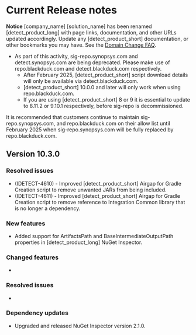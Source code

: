 # Current Release notes

**Notice**
[company_name] [solution_name] has been renamed [detect_product_long] with page links, documentation, and other URLs updated accordingly. Update any [detect_product_short] documentation, or other bookmarks you may have. See the [Domain Change FAQ](https://community.blackduck.com/s/article/Black-Duck-Domain-Change-FAQ).
* As part of this activity, sig-repo.synopsys.com and detect.synopsys.com are being deprecated. Please make use of repo.blackduck.com and detect.blackduck.com respectively. 
    * After February 2025, [detect_product_short] script download details will only be available via detect.blackduck.com.
    * [detect_product_short] 10.0.0 and later will only work when using repo.blackduck.com.
    * If you are using [detect_product_short] 8 or 9 it is essential to update to 8.11.2 or 9.10.1 respectively, before sig-repo is decommissioned.   

<note type="note">It is recommended that customers continue to maintain sig-repo.synopsys.com, and repo.blackduck.com on their allow list until February 2025 when sig-repo.synopsys.com will be fully replaced by repo.blackduck.com.</note>

## Version 10.3.0

### Resolved issues

* (IDETECT-4610) - Improved [detect_product_short] Airgap for Gradle Creation script to remove unwanted JARs from being included.
* (IDETECT-4611) - Improved [detect_product_short] Airgap for Gradle Creation script to remove reference to Integration Common library that is no longer a dependency.

### New features

* Added support for ArtifactsPath and BaseIntermediateOutputPath properties in [detect_product_long] NuGet Inspector.

### Changed features

* 

### Resolved issues

* 

### Dependency updates

* Upgraded and released NuGet Inspector version 2.1.0.
